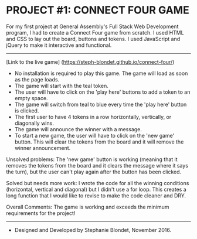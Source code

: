 # PROJECT #1: CONNECT FOUR GAME

For my first project at General Assembly's Full Stack Web Development program, I had to create a Connect Four game from scratch. I used HTML and CSS to lay out the board, buttons and tokens. I used JavaScript and jQuery to make it interactive and functional.

------ 
[Link to the live game] (https://steph-blondet.github.io/connect-four/)

- No installation is required to play this game. The game will load as soon as the page loads.
- The game will start with the teal token.
- The user will have to click on the 'play here' buttons to add a token to an empty space.
- The game will switch from teal to blue every time the 'play here' button is clicked.
- The first user to have 4 tokens in a row horizontally, vertically, or diagonally wins.
- The game will announce the winner with a message.
- To start a new game, the user will have to click on the 'new game' button. This will clear the tokens from the board and it will remove
the winner announcement.

Unsolved problems: The 'new game' button is working (meaning that it removes the tokens from the board and it clears the message where it
says the turn), but the user can't play again after the button has been clicked.

Solved but needs more work: I wrote the code for all the winning conditions (horizontal, vertical and diagonal) but I didn't use a for loop. This creates a long function that I would like to revise to make the code cleaner and DRY.

Overall Comments: The game is working and exceeds the minimum requirements for the project!

------ 
* Designed and Developed by Stephanie Blondet, November 2016. 
